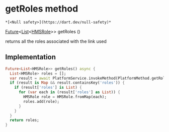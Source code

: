 


# getRoles method




    *[<Null safety>](https://dart.dev/null-safety)*




[Future](https://api.flutter.dev/flutter/dart-async/Future-class.html)&lt;[List](https://api.flutter.dev/flutter/dart-core/List-class.html)&lt;[HMSRole](../../model_hms_role/HMSRole-class.md)>> getRoles
()





<p>returns all the roles associated with the link used</p>



## Implementation

```dart
Future<List<HMSRole>> getRoles() async {
  List<HMSRole> roles = [];
  var result = await PlatformService.invokeMethod(PlatformMethod.getRoles);
  if (result is Map && result.containsKey('roles')) {
    if (result['roles'] is List) {
      for (var each in (result['roles'] as List)) {
        HMSRole role = HMSRole.fromMap(each);
        roles.add(role);
      }
    }
  }
  return roles;
}
```







